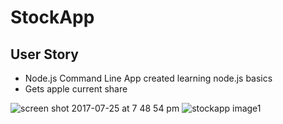 # StockApp
<h2>User Story</h2>
<ul>
  <li>Node.js Command Line App created learning node.js basics</li>
  <li>Gets apple current share</li>
</ul>

![screen shot 2017-07-25 at 7 48 54 pm](https://user-images.githubusercontent.com/19230394/28598564-6a780a64-7172-11e7-8250-7e18fde170d9.png)
![stockapp image1](https://user-images.githubusercontent.com/19230394/28598797-07a0279e-7174-11e7-88f6-d58066195ecf.png)
